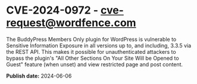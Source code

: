 # CVE-2024-0972 - cve-request@wordfence.com

The BuddyPress Members Only plugin for WordPress is vulnerable to Sensitive Information Exposure in all versions up to, and including, 3.3.5 via the REST API. This makes it possible for unauthenticated attackers to bypass the plugin's "All Other Sections On Your Site Will be Opened to Guest" feature (when unset) and view restricted page and post content.

**Publish date:** 2024-06-06
